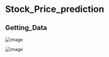 # Stock_Price_prediction



## Getting_Data

  ![image](https://user-images.githubusercontent.com/34675746/175834193-ba31ff14-5c54-44ad-ab5d-8e64c5a8eb4a.png)

  ![image](https://user-images.githubusercontent.com/34675746/175834209-d9043417-7dbf-4c51-bbeb-83325b64e88a.png)

  
  
